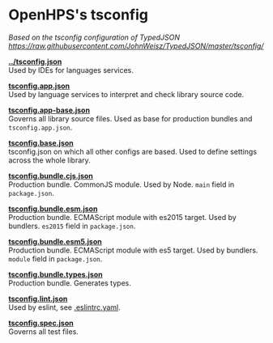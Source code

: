 # OpenHPS's tsconfig
*Based on the tsconfig configuration of TypedJSON https://raw.githubusercontent.com/JohnWeisz/TypedJSON/master/tsconfig/*

**[../tsconfig.json](../tsconfig.json)**    
Used by IDEs for languages services.

**[tsconfig.app.json](tsconfig.app.json)**    
Used by language services to interpret and check library source code.

**[tsconfig.app-base.json](tsconfig.app-base.json)**    
Governs all library source files. Used as base for production bundles and `tsconfig.app.json`.

**[tsconfig.base.json](tsconfig.base.json)**    
tsconfig.json on which all other configs are based. Used to define settings across the whole
library.

**[tsconfig.bundle.cjs.json](tsconfig.bundle.cjs.json)**    
Production bundle. CommonJS module. Used by Node. `main` field in `package.json`.

**[tsconfig.bundle.esm.json](tsconfig.bundle.esm.json)**    
Production bundle. ECMAScript module with es2015 target. Used by bundlers. `es2015` field in
`package.json`.

**[tsconfig.bundle.esm5.json](tsconfig.bundle.esm5.json)**    
Production bundle. ECMAScript module with es5 target. Used by bundlers. `module` field in
`package.json`.

**[tsconfig.bundle.types.json](tsconfig.bundle.types.json)**  
Production bundle. Generates types.

**[tsconfig.lint.json](tsconfig.lint.json)**    
Used by eslint, see [.eslintrc.yaml](../.eslintrc.js).

**[tsconfig.spec.json](tsconfig.spec.json)**    
Governs all test files.

